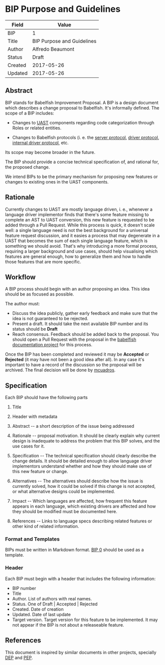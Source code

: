 # BIP Purpose and Guidelines

| Field | Value |
| --- | --- |
| BIP | 1 |
| Title | BIP Purpose and Guidelines |
| Author | Alfredo Beaumont |
| Status | Draft |
| Created | 2017-05-26 |
| Updated | 2017-05-26 |

## Abstract

BIP stands for Babelfish Improvement Proposal. A BIP is a design document which
describes a change proposal to Babelfish. It's informally defined. The scope of
a BIP includes:

- Changes to [UAST](https://doc.bblf.sh/uast/specification.html)
  components regarding code categorization through Roles or related entities.

- Changes to Babelfish protocols (i. e. the
  [server protocol](https://doc.bblf.sh/user/server-protocol.html),
  [driver protocol](https://doc.bblf.sh/driver/protocol.html),
  [internal driver protocol](https://doc.bblf.sh/driver/internal-protocol.html),
  etc.

Its scope may become broader in the future.

The BIP should provide a concise technical specification of, and rational for,
the proposed change.

We intend BIPs to be the primary mechanism for proposing new features or changes
to existing ones in the UAST components.

## Rationale

Currently changes to UAST are mostly language driven, i. e., whenever a language
driver implementor finds that there's some feature missing to complete an AST to
UAST conversion, this new feature is requested to be added through a Pull
Request. While this process is quick, it doesn't scale well: a single language
need is not the best background for a universal feature request discussion, and
it easies a process that may degenerate in a UAST that becomes the sum of each
single language feature, which is something we should avoid. That's why
introducing a more formal process, requiring a larger background and use cases,
should help visualising which features are general enough, how to generalize
them and how to handle those features that are more specific.

## Workflow

A BIP process should begin with an author proposing an idea. This idea should be
as focused as possible.

The author must:
- Discuss the idea publicly, gather early feedback and make sure that the idea
  is not guaranteed to be rejected.
- Present a draft. It should take the next available BIP number and its status
  should be **Draft**
- Reach consensus. Feedback should be added back to the proposal. You should
  open a Pull Request with the proposal in the
  [babelfish documentation project](https://github.com/bblfsh/documentation/)
  for this process.

Once the BIP has been completed and reviewed it may be **Accepted** or
**Rejected** (it may have not been a good idea after all). In any case it's
important to have a record of the discussion so the proposal will be archived.
The final decision will be done by [mcuadros](https://github.com/mcuadros).


## Specification

Each BIP should have the following parts

1. Title

2. Header with metadata

3. Abstract -- a short description of the issue being addressed

4. Rationale -- proposal motivation. It should be clearly explain why current
   design is inadequate to address the problem that this BIP solves, and the use
   cases for it.

5. Specification -- The technical specification should clearly describe the
   change details. It should be detailed enough to allow language driver
   implementors understand whether and how they should make use of this new
   feature or change.

6. Alternatives -- The alternatives should describe how the issue is currently
   solved, how it could be solved if this change is not accepted, or what
   alternative designs could be implemented.

7. Impact -- Which languages are affected, how frequent this feature appears in
   each language, which existing drivers are affected and how they should be
   modified must be documented here.

8. References -- Links to language specs describing related features or other
   kind of related information.

### Format and Templates

BIPs must be written in Markdown format. [BIP 0](bip-000.md) should be used as a
template.

### Header

Each BIP must begin with a header that includes the following information:

- BIP number
- Title
- Author. List of authors with real names.
- Status. One of Draft | Accepted | Rejected
- Created. Date of creation
- Updated. Date of last update
- Target version. Target version for this feature to be implemented. It may not
  appear if the BIP is not about a releaseable feature.

## References

This document is inspired by similar documents in other projects, specially
[DEP](https://opendylan.org/proposals/) and
[PEP](https://www.python.org/dev/peps/).
